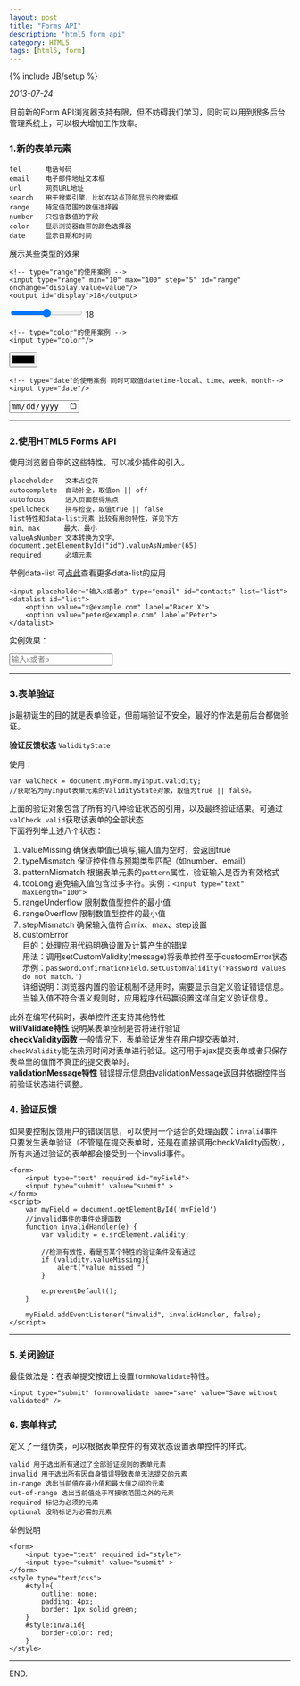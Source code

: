 ```yaml
---
layout: post
title: "Forms_API"
description: "html5 form api"
category: HTML5
tags: [html5, form]
---
```

{% include JB/setup %}

_2013-07-24_    


目前新的Form API浏览器支持有限，但不妨碍我们学习，同时可以用到很多后台管理系统上，可以极大增加工作效率。

### 1.新的表单元素

	tel      电话号码
	email    电子邮件地址文本框
	url      网页URL地址
	search   用于搜索引擎，比如在站点顶部显示的搜索框
	range    特定值范围的数值选择器
	number   只包含数值的字段
	color    显示浏览器自带的颜色选择器
	date     显示日期和时间

展示某些类型的效果

	<!-- type="range"的使用案例 -->
	<input type="range" min="10" max="100" step="5" id="range" onchange="display.value=value"/>
	<output id="display">18</output>

<input type="range" min="10" max="100" step="5" id="range" onchange="display.value=value"/>
<output id="display">18</output>

	<!-- type="color"的使用案例 -->
	<input type="color"/>

<input type="color"/>

	<!-- type="date"的使用案例 同时可取值datetime-local、time、week、month-->
	<input type="date"/>

<input type="date" placehold="获得焦点" />

- - -

### 2.使用HTML5 Forms API

使用浏览器自带的这些特性，可以减少插件的引入。

	placeholder   文本占位符
	autocomplete  自动补全，取值on || off
	autofocus     进入页面获得焦点
	spellcheck	  拼写检查，取值true || false
	list特性和data-list元素 比较有用的特性，详见下方
	min、max      最大、最小
	valueAsNumber 文本转换为文字，document.getElementById("id").valueAsNumber(65)
	required 	  必填元素

举例data-list
可[点此](http://www.zhangxinxu.com/wordpress/2013/03/html5-datalist-%E5%AE%9E%E9%99%85%E5%BA%94%E7%94%A8-%E5%8F%AF%E8%A1%8C%E6%80%A7/)查看更多data-list的应用

	<input placeholder="输入x或者p" type="email" id="contacts" list="list">
	<datalist id="list">
		<option value="x@example.com" label="Racer X">
		<option value="peter@example.com" label="Peter">
	</datalist>

实例效果：

<input placeholder="输入x或者p" type="email" id="contacts" list="list" />
<datalist id="list">
	<option value="x@example.com" label="Racer X" />
	<option value="peter@example.com" label="Peter" />
</datalist>

- - -

### 3.表单验证
js最初诞生的目的就是表单验证，但前端验证不安全，最好的作法是前后台都做验证。

__验证反馈状态__  `ValidityState`

使用：   
	
	var valCheck = document.myForm.myInput.validity;
	//获取名为myInput表单元素的ValidityState对象，取值为true || false。

上面的验证对象包含了所有的八种验证状态的引用，以及最终验证结果。可通过`valCheck.valid`获取该表单的全部状态    
下面将列举上述八个状态：    

1. valueMissing
		确保表单值已填写,输入值为空时，会返回true
2. typeMismatch
	保证控件值与预期类型匹配（如number、email）
3. patternMismatch
 	根据表单元素的`pattern`属性，验证输入是否为有效格式
4. tooLong
 	避免输入值包含过多字符。实例：`<input type="text" maxLength="100">`
5. rangeUnderflow
 	限制数值型控件的最小值
6. rangeOverflow 
 	限制数值型控件的最小值
7. stepMismatch
 	确保输入值符合mix、max、step设置
8. customError    
 	目的：处理应用代码明确设置及计算产生的错误    
 	用法：调用setCustomValidity(message)将表单控件至于custoomError状态    
 	示例：`passwordConfirmationField.setCustomValidity('Password values do not match.')`    
 	详细说明：浏览器内置的验证机制不适用时，需要显示自定义验证错误信息。当输入值不符合语义规则时，应用程序代码赢设置这样自定义验证信息。


此外在编写代码时，表单控件还支持其他特性    
__willValidate特性__ 说明某表单控制是否将进行验证    
__checkValidity函数__ 一般情况下，表单验证发生在用户提交表单时，`checkValidity`能在热河时间对表单进行验证。这可用于ajax提交表单或者只保存表单里的值而不真正的提交表单时。    
__validationMessage特性__  错误提示信息由validationMessage返回并依据控件当前验证状态进行调整。

### 4. 验证反馈

如果要控制反馈用户的错误信息，可以使用一个适合的处理函数：`invalid事件`    
只要发生表单验证（不管是在提交表单时，还是在直接调用checkValidity函数），所有未通过验证的表单都会接受到一个invalid事件。   

	<form>
		<input type="text" required id="myField">
		<input type="submit" value="submit" >
	</form>
	<script>
		var myField = document.getElementById('myField')
		//invalid事件的事件处理函数
		function invalidHandler(e) {
			var validity = e.srcElement.validity;
			
			//检测有效性，看是否某个特性的验证条件没有通过
			if (validity.valueMissing){
				alert("value missed ")
			}

			e.preventDefault();
		}

		myField.addEventListener("invalid", invalidHandler, false);
	</script>

- - -

### 5.关闭验证 

最佳做法是：在表单提交按钮上设置`formNoValidate`特性。


	<input type="submit" formnovalidate name="save" value="Save without validated" />


### 6. 表单样式

定义了一组伪类，可以根据表单控件的有效状态设置表单控件的样式。

	valid 用于选出所有通过了全部验证规则的表单元素
	invalid 用于选出所有因自身错误导致表单无法提交的元素
	in-range 选出当前值在最小值和最大值之间的元素
	out-of-range 选出当前值处于可接收范围之外的元素
	required 标记为必须的元素
	optional 没哟标记为必需的元素

举例说明    

	<form>
		<input type="text" required id="style">
		<input type="submit" value="submit" >
	</form>
	<style type="text/css">
		#style{
			outline: none;
			padding: 4px;
			border: 1px solid green;
		}
		#style:invalid{
			border-color: red;
		}
	</style>


- - -

END.

